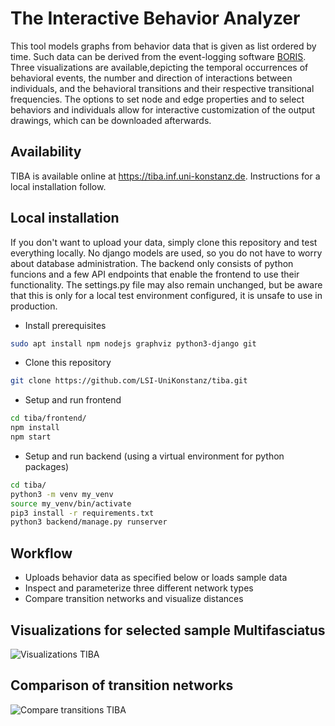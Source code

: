 # The Interactive Behavior Analyzer

This tool models graphs from behavior data that is given as list ordered by time. Such data can be derived from the event-logging software [BORIS](https://www.boris.unito.it/). Three visualizations are available,depicting the temporal occurrences of behavioral events, the number and direction of interactions between individuals, and the behavioral transitions and their respective transitional frequencies. The options to set node and edge properties and to select behaviors and individuals allow for interactive customization of the output drawings, which can be downloaded afterwards.

## Availability
TIBA is available online at https://tiba.inf.uni-konstanz.de. Instructions for a local installation follow.

## Local installation
If you don't want to upload your data, simply clone this repository and test everything locally. No django models are used, so you do not have to worry about database administration. The backend only consists of python funcions and a few API endpoints that enable the frontend to use their functionality. The settings.py file may also remain unchanged, but be aware that this is only for a local test environment configured, it is unsafe to use in production.

- Install prerequisites
```bash
sudo apt install npm nodejs graphviz python3-django git
```
- Clone this repository
```bash
git clone https://github.com/LSI-UniKonstanz/tiba.git
```
- Setup and run frontend
```bash
cd tiba/frontend/
npm install
npm start
```
- Setup and run backend (using a virtual environment for python packages)
```bash
cd tiba/
python3 -m venv my_venv
source my_venv/bin/activate
pip3 install -r requirements.txt
python3 backend/manage.py runserver
```

## Workflow
* Uploads behavior data as specified below or loads sample data
* Inspect and parameterize three different network types
* Compare transition networks and visualize distances 

## Visualizations for selected sample Multifasciatus
![Visualizations TIBA](https://github.com/LSI-UniKonstanz/tiba/assets/49905943/9ac73e7d-a6b9-46f2-9e36-64786d2dc72f)
## Comparison of transition networks 
![Compare transitions TIBA](https://github.com/LSI-UniKonstanz/tiba/assets/49905943/4bf57062-de94-4580-844a-65e660fb7653)

